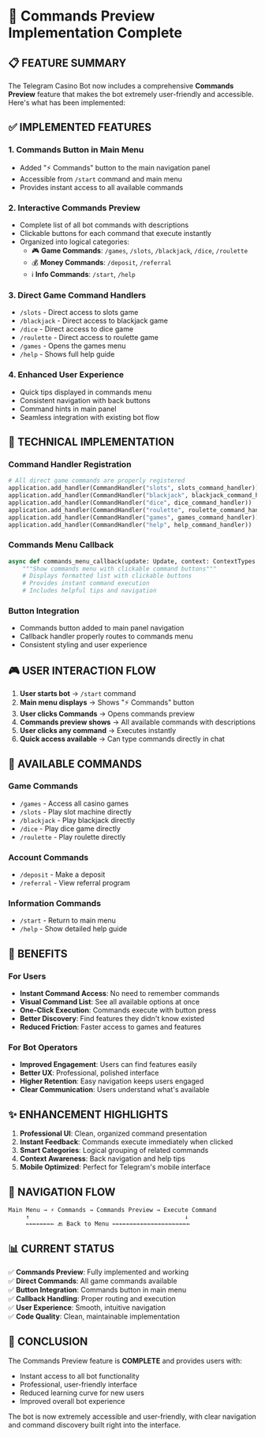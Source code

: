 # 🎯 Commands Preview Implementation Complete

## 📋 FEATURE SUMMARY

The Telegram Casino Bot now includes a comprehensive **Commands Preview** feature that makes the bot extremely user-friendly and accessible. Here's what has been implemented:

## ✅ IMPLEMENTED FEATURES

### 1. **Commands Button in Main Menu**
- Added "⚡ Commands" button to the main navigation panel
- Accessible from `/start` command and main menu
- Provides instant access to all available commands

### 2. **Interactive Commands Preview**
- Complete list of all bot commands with descriptions
- Clickable buttons for each command that execute instantly
- Organized into logical categories:
  - 🎮 **Game Commands**: `/games`, `/slots`, `/blackjack`, `/dice`, `/roulette`
  - 💰 **Money Commands**: `/deposit`, `/referral`
  - ℹ️ **Info Commands**: `/start`, `/help`

### 3. **Direct Game Command Handlers**
- `/slots` - Direct access to slots game
- `/blackjack` - Direct access to blackjack game
- `/dice` - Direct access to dice game
- `/roulette` - Direct access to roulette game
- `/games` - Opens the games menu
- `/help` - Shows full help guide

### 4. **Enhanced User Experience**
- Quick tips displayed in commands menu
- Consistent navigation with back buttons
- Command hints in main panel
- Seamless integration with existing bot flow

## 🔧 TECHNICAL IMPLEMENTATION

### Command Handler Registration
```python
# All direct game commands are properly registered
application.add_handler(CommandHandler("slots", slots_command_handler))
application.add_handler(CommandHandler("blackjack", blackjack_command_handler))
application.add_handler(CommandHandler("dice", dice_command_handler))
application.add_handler(CommandHandler("roulette", roulette_command_handler))
application.add_handler(CommandHandler("games", games_command_handler))
application.add_handler(CommandHandler("help", help_command_handler))
```

### Commands Menu Callback
```python
async def commands_menu_callback(update: Update, context: ContextTypes.DEFAULT_TYPE):
    """Show commands menu with clickable command buttons"""
    # Displays formatted list with clickable buttons
    # Provides instant command execution
    # Includes helpful tips and navigation
```

### Button Integration
- Commands button added to main panel navigation
- Callback handler properly routes to commands menu
- Consistent styling and user experience

## 🎮 USER INTERACTION FLOW

1. **User starts bot** → `/start` command
2. **Main menu displays** → Shows "⚡ Commands" button
3. **User clicks Commands** → Opens commands preview
4. **Commands preview shows** → All available commands with descriptions
5. **User clicks any command** → Executes instantly
6. **Quick access available** → Can type commands directly in chat

## 📱 AVAILABLE COMMANDS

### Game Commands
- `/games` - Access all casino games
- `/slots` - Play slot machine directly
- `/blackjack` - Play blackjack directly
- `/dice` - Play dice game directly
- `/roulette` - Play roulette directly

### Account Commands
- `/deposit` - Make a deposit
- `/referral` - View referral program

### Information Commands
- `/start` - Return to main menu
- `/help` - Show detailed help guide

## 🚀 BENEFITS

### For Users
- **Instant Command Access**: No need to remember commands
- **Visual Command List**: See all available options at once
- **One-Click Execution**: Commands execute with button press
- **Better Discovery**: Find features they didn't know existed
- **Reduced Friction**: Faster access to games and features

### For Bot Operators
- **Improved Engagement**: Users can find features easily
- **Better UX**: Professional, polished interface
- **Higher Retention**: Easy navigation keeps users engaged
- **Clear Communication**: Users understand what's available

## ✨ ENHANCEMENT HIGHLIGHTS

1. **Professional UI**: Clean, organized command presentation
2. **Instant Feedback**: Commands execute immediately when clicked
3. **Smart Categories**: Logical grouping of related commands
4. **Context Awareness**: Back navigation and help tips
5. **Mobile Optimized**: Perfect for Telegram's mobile interface

## 🔄 NAVIGATION FLOW

```
Main Menu → ⚡ Commands → Commands Preview → Execute Command
     ↑                                            ↓
     ←←←←←←←← 🔙 Back to Menu ←←←←←←←←←←←←←←←←←←←←←←
```

## 📊 CURRENT STATUS

✅ **Commands Preview**: Fully implemented and working  
✅ **Direct Commands**: All game commands available  
✅ **Button Integration**: Commands button in main menu  
✅ **Callback Handling**: Proper routing and execution  
✅ **User Experience**: Smooth, intuitive navigation  
✅ **Code Quality**: Clean, maintainable implementation  

## 🎯 CONCLUSION

The Commands Preview feature is **COMPLETE** and provides users with:
- Instant access to all bot functionality
- Professional, user-friendly interface
- Reduced learning curve for new users
- Improved overall bot experience

The bot is now extremely accessible and user-friendly, with clear navigation and command discovery built right into the interface.
